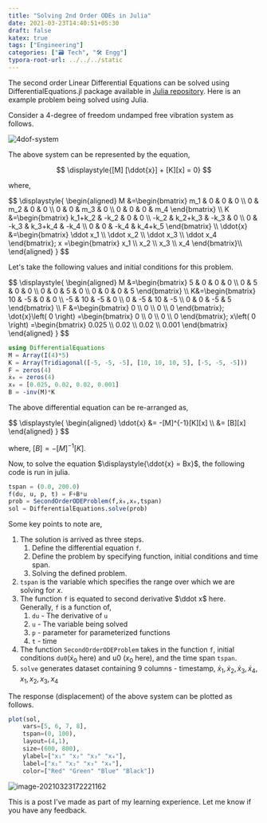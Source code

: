 ```yaml
---
title: "Solving 2nd Order ODEs in Julia"
date: 2021-03-23T14:40:51+05:30
draft: false
katex: true
tags: ["Engineering"]
categories: ["🗃️ Tech", "🛠 Engg"]
typora-root-url: ../../../static
---
```


The second order Linear Differential Equations can be solved using DifferentialEquations.jl package available in [Julia repository](https://juliapackages.com/p/differentialequations). Here is an example problem being solved using Julia.

Consider a 4-degree of freedom undamped free vibration system  as follows.

![4dof-system](/images/2021/solving-2nd-order-ODEs-in-julia/4dof-system.png)

The above system can be represented by the equation,

$$
\displaystyle{[M] [\ddot{x}] + [K][x] = 0}
$$

where,

<div>
$$
\displaystyle{
\begin{aligned}
	M &=\begin{bmatrix} m_1 & 0 & 0 & 0 \\ 0 & m_2 & 0 & 0 \\ 0 & 0 & m_3 & 0 \\ 0 & 0 & 0 & m_4 \end{bmatrix} \\
	K &=\begin{bmatrix} k_1+k_2 & -k_2 & 0 & 0 \\ -k_2 & k_2+k_3 & -k_3 & 0 \\ 0 & -k_3 & k_3+k_4 & -k_4 \\ 0 & 0 & -k_4 & k_4+k_5 \end{bmatrix} \\
	\ddot{x} &=\begin{bmatrix} \ddot x_1 \\ \ddot x_2 \\ \ddot x_3 \\ \ddot x_4 \end{bmatrix}; 
x =\begin{bmatrix} x_1 \\ x_2 \\ x_3 \\ x_4 \end{bmatrix}\\
\end{aligned}
}
$$
</div>

Let's take the following values and initial conditions for this problem.

<div>
$$
\displaystyle{
\begin{aligned}
	M &=\begin{bmatrix} 5 & 0 & 0 & 0 \\ 0 & 5 & 0 & 0 \\ 0 & 0 & 5 & 0 \\ 0 & 0 & 0 & 5 \end{bmatrix} \\
K&=\begin{bmatrix} 10 & -5 & 0 & 0 \\ -5 & 10 & -5 & 0 \\ 0 & -5 & 10 & -5 \\ 0 & 0 & -5 & 5 \end{bmatrix} \\
F &=\begin{bmatrix} 0 \\ 0 \\ 0 \\ 0 \end{bmatrix}; 
\dot{x}\left( 0 \right) =\begin{bmatrix} 0 \\ 0 \\ 0 \\ 0 \end{bmatrix}; 
x\left( 0 \right) =\begin{bmatrix} 0.025 \\ 0.02 \\ 0.02 \\ 0.001 \end{bmatrix}
\end{aligned}
}
$$
</div>

```julia
using DifferentialEquations
M = Array(I(4)*5)
K = Array(Tridiagonal([-5, -5, -5], [10, 10, 10, 5], [-5, -5, -5]))
F = zeros(4)
ẋ₀ = zeros(4)
x₀ = [0.025, 0.02, 0.02, 0.001]
B = -inv(M)*K
```

The above differential equation can be re-arranged as,

<div>
$$
\displaystyle{
\begin{aligned}
 \ddot{x} &= -[M]^{-1}[K][x] \\
 &= [B][x] 
\end{aligned}
}
$$
</div>

where, $\displaystyle{[B] = -[M]^{-1}[K]}$.

Now, to solve the equation $\displaystyle{\ddot{x} = Bx}$, the following code is run in julia.

```julia
tspan = (0.0, 200.0)
f(du, u, p, t) = F+B*u
prob = SecondOrderODEProblem(f,ẋ₀,x₀,tspan)
sol = DifferentialEquations.solve(prob)
```

Some key points to note are,

1. The solution is arrived as three steps.
   1. Define the differential equation `f`.
   2. Define the problem by specifying function, initial conditions and time span.
   3. Solving the defined problem.
2. `tspan` is the variable which specifies the range over which we are solving for $x$.
3. The function `f` is equated to second derivative $\ddot x$ here. Generally, `f` is a function of,
   1. `du` - The derivative of `u`
   2. `u` - The variable being solved
   3. `p` - parameter for parameterized functions
   4. `t` - time
4. The function `SecondOrderODEProblem` takes in the function `f`, initial conditions `du0`($\dot x_0$ here) and u0 ($x_0$ here), and the time span `tspan`.
5. `solve` generates dataset containing 9 columns - timestamp, $\displaystyle{\dot x_1, \dot x_2, \dot x_3, \dot x_4, x_1, x_2, x_3, x_4}$

The response (displacement) of the above system can be plotted as follows.

```julia
plot(sol, 
	vars=[5, 6, 7, 8], 
	tspan=(0, 100), 
	layout=(4,1), 
	size=(600, 800),
	ylabel=["x₁" "x₂" "x₃" "x₄"],
	label=["x₁" "x₂" "x₃" "x₄"],
	color=["Red" "Green" "Blue" "Black"])
```

![image-20210323172221162](/images/2021/solving-2nd-order-ODEs-in-julia/image-20210323172221162.png)

This is a post I've made as part of my learning experience. Let me know if you have any feedback.
